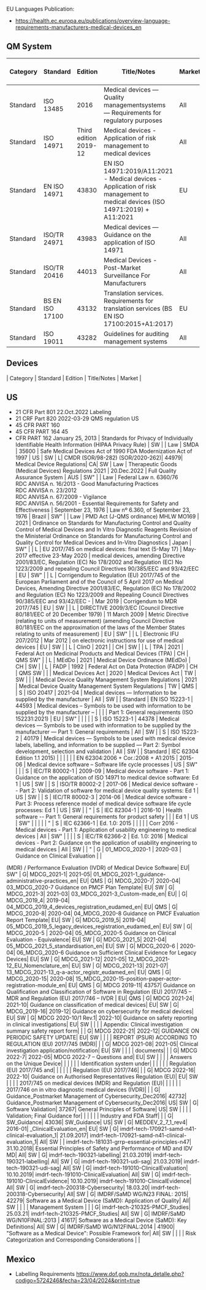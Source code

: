 
EU Languages Publication:
- https://health.ec.europa.eu/publications/overview-language-requirements-manufacturers-medical-devices_en

## QM System

| Category | Standard        | Edition               | Title/Notes                                                                                                                  | Markets | SW or QMS |
|----------|-----------------|-----------------------|------------------------------------------------------------------------------------------------------------------------------|---------|-----------|
| Standard | ISO 13485       | 2016                  | Medical devices — Quality managementsystems — Requirements for regulatory purposes                                           | All     | QMS       |
| Standard | ISO 14971       | Third edition 2019-12 | Medical devices - Application of risk management to medical devices                                                          | All     | QMS SW    |
| Standard | EN ISO 14971    | 43830                 | EN ISO 14971:2019/A11:2021 - Medical devices - Application of risk management to medical devices (ISO 14971:2019) + A11:2021 | EU      | QMS SW    |
| Standard | ISO/TR 24971    | 43983                 | Medical devices — Guidance on the application of ISO 14971                                                                   | All     | QMS       |
| Standard | ISO/TR 20416    | 44013                 | Medical Devices - Post-Market Surveillance For Manufacturers                                                                 | All     | SW        |
| Standard | BS EN ISO 17100 | 43132                 | Translation services. Requirements for translation services (BS EN ISO 17100:2015+A1:2017)                                   | EU      | SW        |
| Standard | ISO 19011       | 43282                 | Guidelines for auditing management systems                                                                                   | All     | QMS       |

## Devices
| Category | Standard | Edition | Title/Notes | Market | 

## US  
- 21 CFR Part 801 22.Oct.2022 Labeling
- 21 CRF Part 820 2022-03-29 QMS regulation US
- 45 CFR PART 160 
- 45 CFR PART 164 45 
- CFR PART 162 January 25, 2013 | Standards for Privacy of Individually Identifiable Health Information (HIPAA Privacy Rule) | SW                      |
| Law      | SMDA                                                                                                                                                                                                                                                                             | 35600                          | Safe Medical Devices Act of 1990 FDA Modernization Act of 1997                                                                                                                                                                                                         | US                                                                                         | SW                      | L| CMDR (SOR/98-282) (SOR/2020-262)| 44979| Medical Device Regulations| CA| SW
| Law      | Therapeutic Goods (Medical Devices) Regulations 2021                                                                                                                                                                                                                             | 20.Dec.2022                    | Full Quality Assurance System                                                                                                                                                                                                                                          | AUS                                                                                        | SW"                     |
| Law      | Federal Law n. 6360/76<br/>RDC ANVISA n. 16/2013 - Good Manufacturing Practices<br/>RDC ANVISA n. 23/2012<br/>RDC ANVISA n. 67/2009 - Vigilance<br/>RDC ANVISA n. 56/2001 - Essential Requirements for Safety and Effectiveness                                                  | September 23, 1976             | Law nº 6.360, of September 23, 1976                                                                                                                                                                                                                                    | Brazil                                                                                     | SW"                     |
| Law      | PMD Act (J-QMS ordinance) MHLW MO169                                                                                                                                                                                                                                             | 2021                           | Ordinance on Standards for Manufacturing Control and Quality Control of Medical Devices and In Vitro Diagnostic Reagents Revision of the Ministerial Ordinance on Standards for Manufacturing Control and Quality Control for Medical Devices and In-Vitro Diagnostics | Japan                                                                                      | SW"                     |
| L        | EU 2017/745 on medical devices: final text (5-May 17)                                                                                                                                                                                                                            | May-2017 effective 23-May 2020 | medical devices, amending Directive 2001/83/EC, Regulation (EC) No 178/2002 and Regulation (EC) No 1223/2009 and repealing Council Directives 90/385/EEC and 93/42/EEC                                                                                                 | EU                                                                                         | SW"                     |
| L        | Corrigendum to Regulation (EU) 2017/745 of the European Parliament and of the Council of 5 April 2017 on Medical Devices, Amending Directive 2001/83/EC, Regulation (EC) No 178/2002 and Regulation (EC) No 1223/2009 and Repealing Council Directives 90/385/EEC and 93/42/EEC - | Mar 2019                       | Corrigendum to MDR 2017/745                                                                                                                                                                                                                                            | EU                                                                                         | SW                      |
| L        | DIRECTIVE 2009/3/EC (Council Directive 80/181/EEC of 20 December 1979)                                                                                                                                                                                                           | 11 March 2009                  | Metric Directive (relating to units of measurement) (amending Council Directive 80/181/EEC on the approximation of the laws of the Member States relating to units of measurement)                                                                                     | EU                                                                                         | SW"                     |
| L        | Electronic IFU 207/2012                                                                                                                                                                                                                                                          | Mar 2012                       | on electronic instructions for use of medical devices                                                                                                                                                                                                                  | EU                                                                                         | SW                      |
| L        | ClinO                                                                                                                                                                                                                                                                            | 2021                           |                                                                                                                                                                                                                                                                        | CH                                                                                         | SW                      |
| L        | TPA                                                                                                                                                                                                                                                                              | 2021                           | Federal Act on Medicinal Products and Medical Devices (TPA)                                                                                                                                                                                                            | CH                                                                                         | QMS SW"                 |
| L        | MEdDo                                                                                                                                                                                                                                                                            | 2021                           | Medical Device Ordinance (MEdDo)                                                                                                                                                                                                                                       | CH                                                                                         | SW                      |
| L        | FADP                                                                                                                                                                                                                                                                             | 1992                           | Federal Act on Data Protection (FADP)                                                                                                                                                                                                                                  | CH                                                                                         | QMS SW                  |
|          | Medical Devices Act                                                                                                                                                                                                                                                              | 2020                           | Medical Devices Act                                                                                                                                                                                                                                                    | TW                                                                                         | SW                      |
|          | Medical Device Quality Management System Regulations                                                                                                                                                                                                                             | 2021                           | Medical Device Quality Management System Regulations                                                                                                                                                                                                                   | TW                                                                                         | QMS                     |
| S        | ISO 20417                                                                                                                                                                                                                                                                        | 2021-04                        | Medical devices — Information to be supplied by the manufacturer                                                                                                                                                                                                       | All                                                                                        | SW                      |
| Standard | EN ISO 15223-1 | 44593                          | Medical devices – Symbols to be used with information to be supplied by the manufacturer – |                         |
|          | Part 1: General requirements (ISO 15223­1:2021)                                                                                                                                                                                                                                  | EU                             | SW"                                                                                                                                                                                                                                                                    |                                                                                            |                         |                         |
| S        | ISO 15223-1                                                                                                                                                                                                                                                                      | 44378                          | Medical devices — Symbols to be used with information to be supplied by the manufacturer — Part 1: General requirements                                                                                                                                                | All                                                                                        | SW                      |
| S        | ISO 15223-2                                                                                                                                                                                                                                                                      | 40179                          | Medical devices — Symbols to be used with medical device labels, labelling, and information to be supplied — Part 2: Symbol development, selection and validation                                                                                                      | All                                                                                        | SW                      |
| Standard | IEC 62304 Edition 1.1 2015)    |                                                                                                                                                                                                                                                                        |                                                                                            |                         |
|          | EN 62304:2006 + Cor.:2008 + A1:2015                                                                                                                                                                                                                                              | 2015-06                        | Medical device software – Software life cycle processes                                                                                                                                                                                                                | US                                                                                         | SW"                     |                         |
| S        | IEC/TR 80002-1                                                                                                                                                                                                                                                                   | 2009-09                        | Medical device software - Part 1: Guidance on the application of ISO 14971 to medical device software: Ed 1                                                                                                                                                            | US                                                                                         | SW                      |
| S        | ISO/TR 80002-2                                                                                                                                                                                                                                                                   | 2017-06                        | Medical device software -- Part 2: Validation of software for medical device quality systems: Ed 1                                                                                                                                                                     | US                                                                                         | SW                      |
| S        | IEC/TR 80002-3                                                                                                                                                                                                                                                                   | 2014-06                        | Medical device software - Part 3: Process reference model of medical device software life cycle processes: Ed 1                                                                                                                                                        | US                                                                                         | SW                      |
| "        | S                                                                                                                                                                                                                                                                                | IEC 82304-1                    | 2016-10                                                                                                                                                                                                                                                                | Health software -- Part 1: General requirements for product safety                         |                         |
| Ed 1     | US                                                                                                                                                                                                                                                                               | SW"                            |                                                                                                                                                                                                                                                                        |                                                                                            |                         |
| "        | S                                                                                                                                                                                                                                                                                | IEC 62366-1                    | Ed. 1.0: 2015                                                                                                                                                                                                                                                          |                                                                                            |                         |
|          | Corr 2016 - Medical devices - Part 1: Application of usability engineering to medical devices                                                                                                                                                                                    | All                            | SW"                                                                                                                                                                                                                                                                    |                                                                                            |                         |
| S        | IEC/TR 62366-2                                                                                                                                                                                                                                                                   | Ed. 1.0: 2016                  | Medical devices - Part 2: Guidance on the application of usability engineering to medical devices                                                                                                                                                                      | All                                                                                        | SW                      |
| "        | G                                                                                                                                                                                                                                                                                | 01_MDCG_2020-1                 | 2020-03                                                                                                                                                                                                                                                                | Guidance on Clinical Evaluation                                                            |                         |

(MDR) / Performance Evaluation 
(IVDR) of Medical Device Software| EU| SW"
| G| MDCG_2021-1| 2021-05| 01_MDCG_2021-1_guidance-administrative-practices_en| EU| QMS
| G| MDCG_2020-7| 2020-04| 03_MDCG_2020-7 Guidance on PMCF Plan Template| EU| SW
| G| MDCG_2021-3| 2021-03| 03_MDCG_2021-3_Custom-made_en| EU| 
| G| MDCG_2019_4| 2019-04| 04_MDCG_2019_4_devices_registration_eudamed_en| EU| QMS
| G| MDCG_2020-8| 2020-04| 04_MDCG_2020-8 Guidance on PMCF Evaluation Report Template| EU| SW
| G| MDCG_2019_5| 2019-04| 05_MDCG_2019_5_legacy_devices_registration_eudamed_en| EU| SW
| G| MDCG_2020-5 | 2020-04| 05_MDCG_2020-5 Guidance on Clinical Evaluation - Equivalence| EU| SW
| G| MDCG_2021_5| 2021-04| 05_MDCG_2021_5_standardisation_en| EU| SW
| G| MDCG_2020-6 | 2020-04| 06_MDCG_2020-6 Guidance on Sufficient Clinical Evidence for Legacy Devices| EU| SW
| G| MDCG_2021-12| 2021-05| 12_MDCG_2021-12_EU_Nomenclature_en| EU| SW
| G| MDCG_2021-13| 2021-07| 13_MDCG_2021-13_q-a-actor_registr_eudamed_en| EU| QMS
| G| MDCG_2020-15| 2020-08| 15_MDCG_2020-15-position-paper-actor-registration-module_en| EU| QMS
| G| MDCG 2019-11| 43757| Guidance on Qualification and Classification of Software in Regulation (EU) 2017/745 – MDR and Regulation (EU) 2017/746 – IVDR | EU| QMS
| G| MDCG 2021-24| 2021-10| Guidance on classification of medical devices| EU| SW
| G| MDCG_2019-16| 2019-12| Guidance on cybersecurity for medical devices| EU| SW
| G| MDCG 2020-10/1 Rev.1| 2022-10| Guidance on safety reporting in clinical investigations| EU| SW
| | | | Appendix: Clinical investigation summary safety report form| | 
| G| MDCG 2022-21| 2022-12| GUIDANCE ON PERIODIC SAFETY UPDATE| EU| SW
| | | | REPORT (PSUR) ACCORDING TO REGULATION  (EU) 2017/745 (MDR)| | 
| G| MDCG 2021-08| 2021-05| Clinical investigation application/notification| EU| SW
| | | | documents| | 
| G| MDCG 2022-7| 2022-05| MDCG 2022-7 – Questions and| EU| SW
| | | | Answers on the Unique Device| | 
| | | | Identification system under| | 
| | | | Regulation (EU) 2017/745 and| | 
| | | | Regulation (EU) 2017/746| | 
| G| MDCG 2022-16| 2022-10| Guidance on Authorised Representatives Regulation (EU)| EU| SW
| | | | 2017/745 on medical devices (MDR) and Regulation (EU)| | 
| | | | 2017/746 on in vitro diagnostic medical devices (IVDR)| | 
| G| Guidance_Postmarket Management of Cybersecurity_Dec2016| 42732| Guidance_Postmarket Management of Cybersecurity_Dec2016| US| SW
| G| Software Validation| 37267| General Principles of Software| US| SW
| | | | Validation; Final Guidance for| | 
| | | | Industry and FDA Staff| | 
| G| SW_Guidance| 43036| SW_Guidance| US| SW
| G| MEDDEV_2_7_1_rev4| 2016-01| _ClinicalEvaluation_en| EU| SW
| G| imdrf-tech-170921-samd-n41-clinical-evaluation_1| 21.09.2017| imdrf-tech-170921-samd-n41-clinical-evaluation_1| All| SW
| | imdrf-tech-181031-grrp-essential-principles-n47| 31.10.2018| Essential Principles of Safety and Performance of MD and IDV MD| All| SW
| G| imdrf-tech-190321-labelling| 21.03.2019| imdrf-tech-190321-labelling| All| SW
| G| imdrf-tech-190321-udi-sag| 21.03.2019| imdrf-tech-190321-udi-sag| All| SW
| G| imdrf-tech-191010-ClinicalEvaluation| 10.10.2019| imdrf-tech-191010-ClinicalEvaluation| All| SW
| G| imdrf-tech-191010-ClinicalEvidence| 10.10.2019| imdrf-tech-191010-ClinicalEvidence| All| SW
| G| imdrf-tech-200318-Cybersecurity| 18.03.20| imdrf-tech-200318-Cybersecurity| All| SW
| G| IMDRF/SaMD WG/N23 FINAL: 2015| 42279| Software as a Medical Device (SaMD): Application of Quality| All| SW
| | | | Management System | | 
| G| imdrf-tech-210325-PMCF_Studies| 25.03.21| imdrf-tech-210325-PMCF_Studies| All| SW
| G| IMDRF/SaMD WG/N10FINAL:2013 | 41617| Software as a Medical Device (SaMD): Key Definitions| All| SW
| G| IMDRF/SaMD WG/N12FINAL:2014 | 41900| "Software as a Medical Device": Possible Framework for| All| SW
| | | | Risk Categorization and Corresponding Considerations | | 

## Mexico
- Labelling Requirements https://www.dof.gob.mx/nota_detalle.php?codigo=5724246&fecha=23/04/2024&print=true
